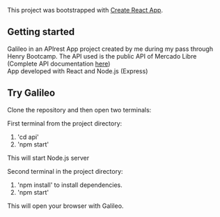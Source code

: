 This project was bootstrapped with [Create React App](https://github.com/facebook/create-react-app).

## Getting started

Galileo in an APIrest App project created by me during my pass through Henry Bootcamp.
The API used is the public API of Mercado Libre (Complete API documentation [here](https://api.mercadolibre.com/sites/MLA/search?q=iphone)) <br>
App developed with React and Node.js (Express)


## Try Galileo
Clone the repository and then open two terminals: <br>

First terminal from the project directory:
1. 'cd api' 
2. 'npm start' <br>

This will start Node.js server


Second terminal in the project directory:
1. 'npm install' to install dependencies. <br>
2. 'npm start' <br>

This will open your browser with Galileo.

